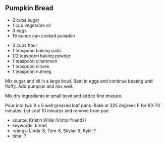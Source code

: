 Pumpkin Bread
-------------

- 2 cups sugar
- 1 cup vegetable oil
- 3 eggs
- 16 ounce can cooked pumpkin
<!-- -->
- 3 cups flour
- 1 teaspoon baking soda
- 1/2 teaspoon baking powder
- 1 teaspoon cinammon
- 1 teaspoon cloves
- 1 teaspoon nutmeg

Mix sugar and oil in a large bowl.  Beat in eggs and continue beating
until fluffy.  Add pumpkin and mix well.

Mix dry ingredients in small bowl and add to first mixture.

Pour into two 9 x 5 well greased loaf pans.  Bake at 325 degrees F for
60-70 minutes.  Let cool 10 minutes and remove from pan.

- source: Kristin Willis (Victor friend?)
- keywords: bread
- ratings: Linda-8, Tom-8, Skylar-9, Kyle-?
- time: ?
